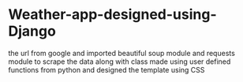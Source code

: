 # Weather-app-designed-using-Django
the url from google and imported beautiful soup module and requests module to scrape the data along with class made using user defined functions from python  and designed the template using CSS

